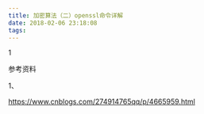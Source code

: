 ```yaml
---
title: 加密算法（二）openssl命令详解
date: 2018-02-06 23:18:08
tags:
---
```


1

参考资料

1、

https://www.cnblogs.com/274914765qq/p/4665959.html

